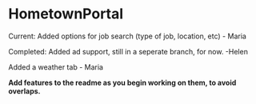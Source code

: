 HometownPortal
==============

Current:
Added options for job search (type of job, location, etc) - Maria


Completed:
Added ad support, still in a seperate branch, for now. -Helen

Added a weather tab - Maria


**Add features to the readme as you begin working on them, to avoid overlaps.**

